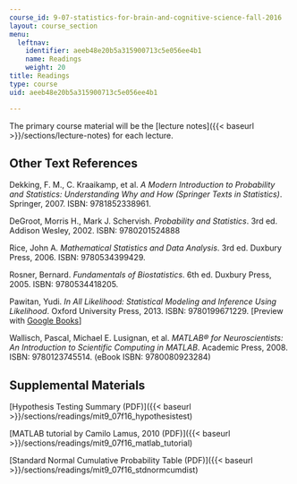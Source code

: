 ```yaml
---
course_id: 9-07-statistics-for-brain-and-cognitive-science-fall-2016
layout: course_section
menu:
  leftnav:
    identifier: aeeb48e20b5a315900713c5e056ee4b1
    name: Readings
    weight: 20
title: Readings
type: course
uid: aeeb48e20b5a315900713c5e056ee4b1

---
```


The primary course material will be the [lecture notes]({{< baseurl >}}/sections/lecture-notes) for each lecture.

Other Text References
---------------------

Dekking, F. M., C. Kraaikamp, et al. _A Modern Introduction to Probability and Statistics: Understanding Why and How (Springer Texts in Statistics)_. Springer, 2007. ISBN: 9781852338961.

DeGroot, Morris H., Mark J. Schervish. _Probability and Statistics_. 3rd ed. Addison Wesley, 2002. ISBN: 9780201524888

Rice, John A. _Mathematical Statistics and Data Analysis_. 3rd ed. Duxbury Press, 2006. ISBN: 9780534399429.

Rosner, Bernard. _Fundamentals of Biostatistics_. 6th ed. Duxbury Press, 2005. ISBN: 9780534418205.

Pawitan, Yudi. _In All Likelihood: Statistical Modeling and Inference Using Likelihood_. Oxford University Press, 2013. ISBN: 9780199671229. \[Preview with [Google Books](http://books.google.com/books?id=8T8fAQAAQBAJ&pg=PAfrontcover)\]

Wallisch, Pascal, Michael E. Lusignan, et al. _MATLAB® for Neuroscientists: An Introduction to Scientific Computing in MATLAB_. Academic Press, 2008. ISBN: 9780123745514. (eBook ISBN: 9780080923284)

Supplemental Materials
----------------------

[Hypothesis Testing Summary (PDF)]({{< baseurl >}}/sections/readings/mit9_07f16_hypothesistest)

[MATLAB tutorial by Camilo Lamus, 2010 (PDF)]({{< baseurl >}}/sections/readings/mit9_07f16_matlab_tutorial)

[Standard Normal Cumulative Probability Table (PDF)]({{< baseurl >}}/sections/readings/mit9_07f16_stdnormcumdist)